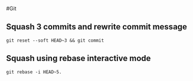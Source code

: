 #Git

## Squash 3 commits and rewrite commit message
`git reset --soft HEAD~3 &&
git commit`

## Squash using rebase interactive mode
`git rebase -i HEAD~5.`

